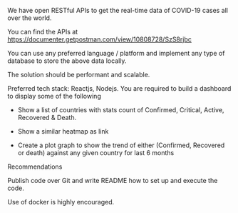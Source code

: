 We have open RESTful APIs to get the real-time data of COVID-19 cases all over the world. 

You can find the APIs at https://documenter.getpostman.com/view/10808728/SzS8rjbc

You can use any preferred language / platform and implement any type of database to store the above data locally. 

The solution should be performant and scalable.

Preferred tech stack: Reactjs, Nodejs. You are required to build a dashboard to display some of the following

- Show a list of countries with stats count of Confirmed, Critical, Active, Recovered & Death.

- Show a similar heatmap as link

- Create a plot graph to show the trend of either (Confirmed, Recovered or death) against any
 given country for last 6 months

Recommendations

Publish code over Git and write README how to set up and execute the code.

Use of docker is highly encouraged.